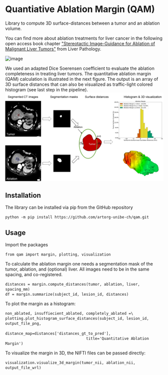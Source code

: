# Quantiative Ablation Margin (QAM)
Library to compute 3D surface-distances between a tumor and an ablation volume.



You can find more about ablation treatments for liver cancer in the following open access book chapter ["Stereotactic Image-Guidance for Ablation of Malignant Liver Tumors"](https://www.intechopen.com/online-first/stereotactic-image-guidance-for-ablation-of-malignant-liver-tumors) from Liver Pathology.


![image](https://api.intechopen.com/media/chapter/69658/media/F1.png)


We used an adapted Dice Soerensen coefficient to evaluate the ablation completeness in treating liver tumors. The quantitative ablation margin (QAM) calculation is illustrated  in the next figure. The output is an array of 3D surface distances that can also be visualized as traffic-light colored histogram (see last step in the pipeline).
![image](docs/img/Figure_1.JPG)

## Installation

The library can be installed via pip from the GitHub repository

    python -m pip install https://github.com/artorg-unibe-ch/qam.git

## Usage
Import the packages

    from qam import margin, plotting, visualization

To calculate the ablation margin one needs a segmentation mask of the tumor, ablation, and (optional) liver. All images need to be in the same spacing, and co-registered.

    distances = margin.compute_distances(tumor, ablation, liver, spacing_mm)
    df = margin.summarize(subject_id, lesion_id, distances)

To plot the margin as a histogram:

    non_ablated, insuffiecient_ablated, completely_ablated =\
    plotting.plot_histogram_surface_distances(subject_id, lesion_id, output_file_png,
                                        distance_map=distances['distances_gt_to_pred'],
                                        title='Quantitative Ablation Margin')

To visualize the margin in 3D, the NIFTI files can be passed directly:

    visualization.visualize_3d_margin(tumor_nii, ablation_nii, output_file_wrl)
